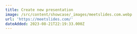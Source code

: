 ```yaml
---
title: Create new presentation
image: /src/content/showcase/_images/meetslides.com.webp
url: 'https://meetslides.com/'
dateAdded: 2023-08-21T22:19:33.000Z
---
```



